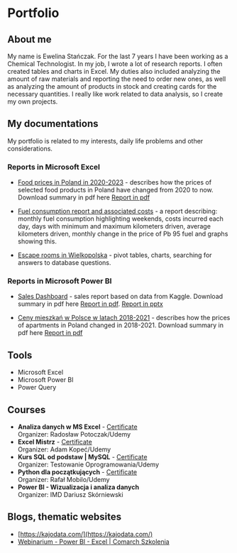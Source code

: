 # Portfolio

## About me
My name is Ewelina Stańczak. For the last 7 years I have been working as a Chemical Technologist. In my job, I wrote a lot of research reports. I often created tables and charts in Excel. My duties also included analyzing the amount of raw materials and reporting the need to order new ones, as well as analyzing the amount of products in stock and creating cards for the necessary quantities. I really like work related to data analysis, so I create my own projects. 

## My documentations
My portfolio is related to my interests, daily life problems and other considerations.

### Reports in Microsoft Excel
* [Food prices in Poland in 2020-2023](https://www.dropbox.com/scl/fi/l7qj9ibv5txumv15vynsk/Food-prices-in-Poland-2020-2023.xlsx?rlkey=bhzm6tda5cdm7mzfiormrgpqe&dl=0) - describes how the prices of selected food products in Poland have changed from 2020 to now. Download summary in pdf here [Report in pdf](https://www.dropbox.com/s/k78sb6kitssxggl/Food%20prices%20in%20Poland%202020-2023.pdf?dl=0)
 
* [Fuel consumption report and associated costs](https://www.dropbox.com/s/v2s79pg7k1tsq30/How%20much%20do%20I%20spend%20on%20fuel.xlsx?dl=0) - a report describing: monthly fuel consumption highlighting weekends, costs incurred each day, days with minimum and maximum kilometers driven, average kilometers driven, monthly change in the price of Pb 95 fuel and graphs showing this.
  
* [Escape rooms in Wielkopolska](https://www.dropbox.com/scl/fi/ipoiqofw8cam9bf3if5pu/Escape-room.xlsx?rlkey=hecfai4gthmm8rh2izyop8z75&dl=0) - pivot tables, charts, searching for answers to database questions.

### Reports in Microsoft Power BI
* [Sales Dashboard](https://app.powerbi.com/groups/me/reports/7f646e5c-26ad-46ef-a5d2-f288798fdba7/ReportSection?ctid=4601a261-3d6f-4eff-b194-fccd206c138d&experience=power-bi&bookmarkGuid=f5fb7724-fdaa-4497-8ce7-a17676e0289e) - sales report based on data from Kaggle. Download summary in pdf here [Report in pdf](https://drive.google.com/file/d/1xBRK6st_D-BjF0GuviYettVuHzY4OSbv/view?usp=sharing). [Report in pptx](https://docs.google.com/presentation/d/1aeEPfek6qlz_RxTKuD6wSa93bLtAY1TY/edit?usp=sharing&ouid=115905193541001473425&rtpof=true&sd=true)
  
* [Ceny mieszkań w Polsce w latach 2018-2021](https://drive.google.com/file/d/1ANS1NU8zLkQ6HoEImV1WnL7A8kCcMb-H/view?usp=sharing) - describes how the prices of apartments in Poland changed in 2018-2021. Download summary in pdf here [Report in pdf](https://drive.google.com/file/d/1QDK6bkcqzp1FO1qImZVqGjqrJFRRCuoq/view?usp=sharing)

  
## Tools
* Microsoft Excel
* Microsoft Power BI
* Power Query

## Courses
* **Analiza danych w MS Excel** - [Certificate](https://udemy-certificate.s3.amazonaws.com/pdf/UC-ae792a58-35bb-4aed-bbb1-61afe292ef85.pdf)
<br />Organizer: Radosław Potoczak/Udemy
* **Excel Mistrz** - [Certificate](https://udemy-certificate.s3.amazonaws.com/pdf/UC-807c3504-8f33-42a8-a207-86d7c3182a4b.pdf)
<br />Organizer: Adam Kopeć/Udemy
* **Kurs SQL od podstaw | MySQL** - [Certificate](https://udemy-certificate.s3.amazonaws.com/pdf/UC-77a75614-4a6e-48fb-be58-f87732f1503f.pdf)
<br />Organizer: Testowanie Oprogramowania/Udemy
* **Python dla początkujących** - [Certificate](https://udemy-certificate.s3.amazonaws.com/pdf/UC-f0b5fd98-c3ed-44d7-a41d-6516b1fe59a6.pdf)
<br />Organizer: Rafał Mobilo/Udemy
* **Power BI - Wizualizacja i analiza danych** 
<br />Organizer: IMD Dariusz Skórniewski

## Blogs, thematic websites
* [https://kajodata.com/](https://kajodata.com/)  
* [Webinarium - Power BI - Excel | Comarch Szkolenia](https://www.youtube.com/watch?v=C6qmXvECeY8)
